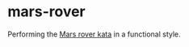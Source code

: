 # mars-rover

Performing the [Mars rover kata](https://www.codurance.com/publications/2019/01/22/mars-rover-kata-refactoring-to-patterns) in a functional style.